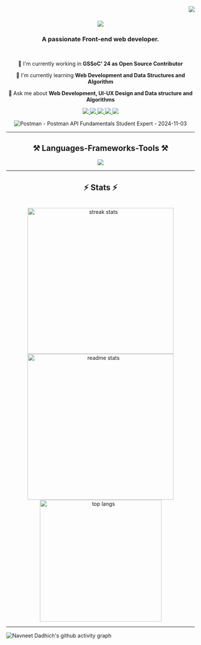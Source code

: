 <img align="right" src="https://visitor-badge.laobi.icu/badge?page_id=Nvntdad.Nvntdad" />
<h1 align="center">
  <img src="https://readme-typing-svg.herokuapp.com/?font=Righteous&size=35&center=true&vCenter=true&width=500&height=70&duration=4000&lines=Hi+There!+👋;I'm+Navneet%20Dadhich!;" />
</h1>
<h3 align="center">A passionate Front-end web developer.</h3>
<br/>
<div align="center">
 
 🔭 I'm currently working in **GSSoC' 24 as Open Source Contributor**
 
 🌱 I'm currently learning **Web Development and Data Structures and Algorithm**

💬 Ask me about **Web Development, UI-UX Design and Data structure and Algorithms**
 </div>
 
<div align="center"> 
  <a href="mailto:nvntdadhich@gmail.com">
    <img src="https://img.shields.io/badge/Gmail-333333?style=for-the-badge&logo=gmail&logoColor=red" />
  </a>
  <a href="https://www.linkedin.com/in/navneet-dadhich-6075772ab/" target="_blank">
    <img src="https://img.shields.io/badge/LinkedIn-0077B5?style=for-the-badge&logo=linkedin&logoColor=white" target="_blank" />
  </a>
  <a href="https://leetcode.com/u/nvntXlight/" target="_blank">
     <img src="https://img.shields.io/badge/LeetCode-333333?style=for-the-badge&logo=leetcode&logoColor=orange" />
  </a>
  <a href="https://www.hackerrank.com/profile/nvntdadhich" target="_blank">
     <img src="https://img.shields.io/badge/HackerRank-333333?style=for-the-badge&logo=hackerrank&logoColor=2EC866" />
  </a>
  <a href="https://x.com/Nvntdad" target="_blank">
     <img src="https://img.shields.io/badge/X-333333?style=for-the-badge&logo=x&logoColor=white" />
  </a>

  
  ![Postman - Postman API Fundamentals Student Expert - 2024-11-03](https://github.com/user-attachments/assets/9c7eb076-f2d9-4d64-ac34-6259f9d7912b)

</div>
 <hr/>
 
<h2 align="center">⚒️ Languages-Frameworks-Tools ⚒️</h2>
<div align="center">
   <img src="https://skillicons.dev/icons?i=c,cpp,javascript,react,nodejs,git,figma,vscode,postman" />
</div>
<hr/>

<h2 align="center">⚡ Stats ⚡</h2>
<br>
<div align=center>
  <img width=390 src="https://streak-stats.demolab.com?user=navneetdadhich&theme=react&border_radius=10" alt="streak stats"/>
  <img width=390 src="https://github-readme-stats.vercel.app/api?username=navneetdadhich&show_icons=true&theme=react&rank_icon=github&border_radius=10" alt="readme stats" />
  <br/>
  <img width=325 align="center" src="https://github-readme-stats.vercel.app/api/top-langs/?username=navneetdadhich&hide=HTML&langs_count=8&layout=compact&theme=react&border_radius=10&size_weight=0.5&count_weight=0.5&exclude_repo=github-readme-stats" alt="top langs" />
</div>
<hr/>

<img src="https://github-readme-activity-graph.vercel.app/graph?username=navneetdadhich&theme=merko" alt="Navneet Dadhich's github activity graph"/>
